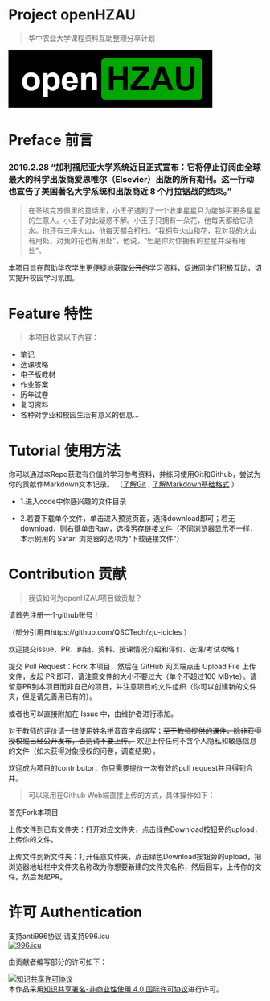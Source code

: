 # Project openHZAU
>华中农业大学课程资料互助整理分享计划

![logo](https://github.com/ElderMedic/openHZAU/blob/master/logo.png)
      
# Preface 前言

### 2019.2.28 “加利福尼亚大学系统近日正式宣布：它将停止订阅由全球最大的科学出版商爱思唯尔（Elsevier）出版的所有期刊。这一行动也宣告了美国著名大学系统和出版商近 8 个月拉锯战的结束。”
> 在圣埃克苏佩里的童话里，小王子遇到了一个收集星星只为能够买更多星星的生意人。小王子对此疑惑不解。小王子只拥有一朵花，他每天都给它浇水。他还有三座火山，他每天都会打扫。“我拥有火山和花，我对我的火山有用处，对我的花也有用处”，他说，“但是你对你拥有的星星并没有用处”。

本项目旨在帮助华农学生更便捷地获取~~公开的~~学习资料，促进同学们积极互助，切实提升校园学习氛围。

# Feature 特性

>本项目收录以下内容：

 * 笔记
 * 选课攻略
 * 电子版教材
 * 作业答案
 * 历年试卷
 * 复习资料
 * 各种对学业和校园生活有意义的信息…

# Tutorial 使用方法

你可以通过本Repo获取有价值的学习参考资料，并练习使用Git和Github，尝试为你的贡献作Markdown文本记录。
（[了解Git](https://www.liaoxuefeng.com/wiki/0013739516305929606dd18361248578c67b8067c8c017b000)  ,  [了解Markdown基础格式](https://www.cnblogs.com/liugang-vip/p/6337580.html) ）

* 1.进入code中你感兴趣的文件目录

* 2.若要下载单个文件，单击进入预览页面，选择download即可；若无download，则右键单击Raw，选择另存链接文件（不同浏览器显示不一样，本示例用的 Safari 浏览器的选项为“下载链接文件”）

# Contribution 贡献
> 我该如何为openHZAU项目做贡献？

请首先注册一个github账号！

（部分引用自https://github.com/QSCTech/zju-icicles ）

欢迎提交issue、PR、纠错、资料、授课情况介绍和评价、选课/考试攻略！

提交 Pull Request：Fork 本项目，然后在 GitHub 网页端点击 Upload File 上传文件，发起 PR 即可，请注意文件的大小不要过大（单个不超过100 MByte）。请留意PR到本项目而非自己的项目，并注意项目的文件组织（你可以创建新的文件夹，但是请先善用已有的）。

或者也可以直接附加在 Issue 中，由维护者进行添加。

对于教师的评价请一律使用姓名拼音首字母缩写；~~至于教师提供的课件，除非获得授权或已经公开发布，否则请不要上传。~~ 欢迎上传任何不含个人隐私和敏感信息的文件（如未获得对象授权的问卷，调查结果）。

欢迎成为项目的contributor，你只需要提价一次有效的pull request并且得到合并。

> 可以采用在Github Web端直接上传的方式，具体操作如下：

首先Fork本项目

上传文件到已有文件夹：打开对应文件夹，点击绿色Download按钮旁的upload，上传你的文件。

上传文件到新文件夹：打开任意文件夹，点击绿色Download按钮旁的upload，把浏览器地址栏中文件夹名称改为你想要新建的文件夹名称，然后回车，上传你的文件。然后发起PR。

# 许可 Authentication

支持anti996协议 请支持996.icu  
<a href="https://996.icu"><img src="https://img.shields.io/badge/link-996.icu-red.svg" alt="996.icu" /></a>

由贡献者编写部分的许可如下：

<a rel="license" href="http://creativecommons.org/licenses/by-nc/4.0/"><img alt="知识共享许可协议" style="border-width:0" src="https://i.creativecommons.org/l/by-nc/4.0/88x31.png" /></a><br />本作品采用<a rel="license" href="http://creativecommons.org/licenses/by-nc/4.0/">知识共享署名-非商业性使用 4.0 国际许可协议</a>进行许可。
